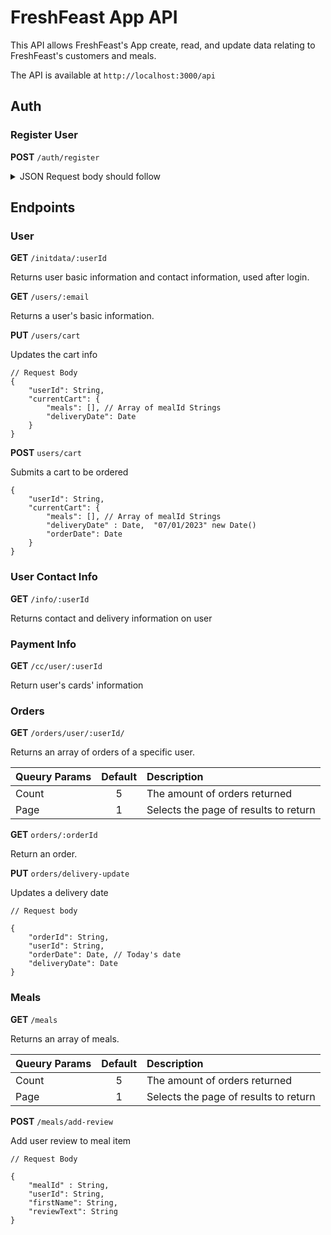 # FreshFeast App API

This API allows FreshFeast's App create, read, and update data relating to FreshFeast's customers and meals.

The API is available at `http://localhost:3000/api`

## Auth

### Register User

**POST** `/auth/register`

<details>
<summary>JSON Request body should follow</summary>

```
{
    "user": {
        "email": "String",
        "password": "String",
        "firstName": "String",
        "lastName": "String",
        "dietChoice": ["String"],
        "allergens": ["String"],
        "preferredDay": "Number"
    },
    "info": {
    "deliveryAddress": {
        "address1": "String",
        "address2": "String",
        "city": "String",
        "state": "String",
        "zip": "String"
    },
    "DOB": "MM/DD/YYYY",
    "phone": "String"
    },
     "paymentInfo": {
        "ccNum": "string",
        "ccDetails": {
            "address1": "String",
            "address2": "String",
            "city": "String",
            "state": "String",
            "zip": "String"
        },
        "ccExp": {
            "month": Number,
            "year": Number
        }
    }
}
```

</details>

## Endpoints

### User

**GET** `/initdata/:userId`

Returns user basic information and contact information, used after login.

**GET** `/users/:email`

Returns a user's basic information.

**PUT** `/users/cart`

Updates the cart info

```
// Request Body
{
    "userId": String,
    "currentCart": {
        "meals": [], // Array of mealId Strings
        "deliveryDate": Date
    }
}
```

**POST** `users/cart`

Submits a cart to be ordered

```
{
    "userId": String,
    "currentCart": {
        "meals": [], // Array of mealId Strings
        "deliveryDate" : Date,  "07/01/2023" new Date()
        "orderDate": Date
    }
}
```

### User Contact Info

**GET** `/info/:userId`

Returns contact and delivery information on user

### Payment Info

**GET** `/cc/user/:userId`

Return user's cards' information

### Orders

**GET** `/orders/user/:userId/`

Returns an array of orders of a specific user.

| Queury Params | Default | Description                           |
| :------------ | :-----: | :------------------------------------ |
| Count         |    5    | The amount of orders returned         |
| Page          |    1    | Selects the page of results to return |

**GET** `orders/:orderId`

Return an order.

**PUT** `orders/delivery-update`

Updates a delivery date

```
// Request body

{
    "orderId": String,
    "userId": String,
    "orderDate": Date, // Today's date
    "deliveryDate": Date
}
```

### Meals

**GET** `/meals`

Returns an array of meals.

| Queury Params | Default | Description                           |
| :------------ | :-----: | :------------------------------------ |
| Count         |    5    | The amount of orders returned         |
| Page          |    1    | Selects the page of results to return |

**POST** `/meals/add-review`

Add user review to meal item

```
// Request Body

{
    "mealId" : String,
    "userId": String,
    "firstName": String,
    "reviewText": String
}
```
